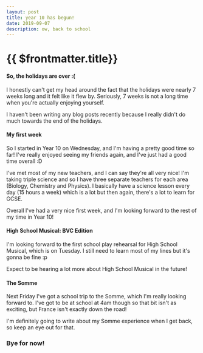 ```yaml
---
layout: post
title: year 10 has begun!
date: 2019-09-07
description: ow, back to school
---
```

# {{ $frontmatter.title}}

#### So, the holidays are over :(

I honestly can't get my head around the fact that the holidays were nearly 7 weeks long and it felt like it flew by. Seriously, 7 weeks is not a long time when you're actually enjoying yourself. 

I haven't been writing any blog posts recently because I really didn't do much towards the end of the holidays. 

#### My first week

So I started in Year 10 on Wednesday, and I'm having a pretty good time so far! I've really enjoyed seeing my friends again, and I've just had a good time overall :D

I've met most of my new teachers, and I can say they're all very nice! I'm taking triple science and so I have three separate teachers for each area (Biology, Chemistry and Physics). I basically have a science lesson every day (15 hours a week) which is a lot but then again, there's a lot to learn for GCSE.

Overall I've had a very nice first week, and I'm looking forward to the rest of my time in Year 10!

#### High School Musical: BVC Edition

I'm looking forward to the first school play rehearsal for High School Musical, which is on Tuesday. I still need to learn most of my lines but it's gonna be fine :p

Expect to be hearing a lot more about High School Musical in the future!

#### The Somme

Next Friday I've got a school trip to the Somme, which I'm really looking forward to. I've got to be at school at 4am though so that bit isn't as exciting, but France isn't exactly down the road!

I'm definitely going to write about my Somme experience when I get back, so keep an eye out for that.

### Bye for now!
